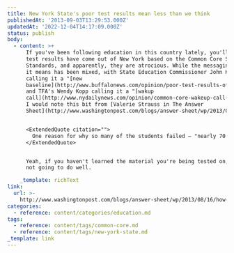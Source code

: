 ```yaml
---
title: New York State's poor test results mean less than we think
publishedAt: '2013-09-03T13:29:53.000Z'
updatedAt: '2022-12-04T14:17:09.000Z'
status: publish
body:
  - content: >+
      If you've been following education in this country lately, you'll know new
      test results have come out of New York based on the Common Core State
      Standards, and apparently, they are atrocious. While the messaging on what
      it means has been mixed, with State Education Commissioner John King Jr.
      calling it a "[new
      baseline](http://www.buffalonews.com/opinion/poor-test-results-offer-a-new-baseline-20130809)"
      and TFA's Wendy Kopp calling it a "[wakup
      call](http://www.nydailynews.com/opinion/common-core-wakeup-call-article-1.1440987),"
      I would note this bit from [Valerie Strauss in The Answer
      Sheet](http://www.washingtonpost.com/blogs/answer-sheet/wp/2013/08/16/how-students-are-being-set-up-to-fail/):


      <ExtendedQuote citation="">
        One reason for why so many of the students failed – "nearly 70 percent of elementary and middle-school students" statewide – was because teachers weren't prepared to teach students what students needed to know to pass the tests. According to an article in Education Week, a new report issued just before the New York state results were revealed found that nationwide, "Many teachers in states that have adopted the common standards have not had any professional development to help them adjust to the new expectations."
      </ExtendedQuote>


      Yeah, if you haven't learned the material you're being tested on, you're
      not going to do well.

    _template: richText
link:
  url: >-
    http://www.washingtonpost.com/blogs/answer-sheet/wp/2013/08/16/how-students-are-being-set-up-to-fail/
categories:
  - reference: content/categories/education.md
tags:
  - reference: content/tags/common-core.md
  - reference: content/tags/new-york-state.md
_template: link
---
```



